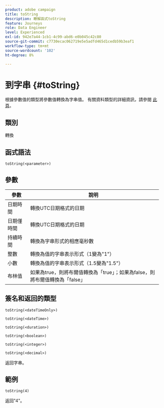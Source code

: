 ```yaml
---
product: adobe campaign
title: toString
description: 瞭解函式toString
feature: Journeys
role: Data Engineer
level: Experienced
exl-id: 942e7a44-1cb1-4c99-abd6-e0b045c42c80
source-git-commit: c7730ecac062719e5e5adfd465d1cedb59b3eaf1
workflow-type: tm+mt
source-wordcount: '102'
ht-degree: 8%

---
```


# 到字串 {#toString}

根據參數值的類型將參數值轉換為字串值。 有關資料類型的詳細資訊，請參閱 [此頁](../expression/data-types.md)。

## 類別

轉換

## 函式語法

`toString(<parameter>)`

## 參數

| 參數 | 說明 |
|--- |--- |
| 日期時間 | 轉換UTC日期格式的日期 |
| 日期僅時間 | 轉換UTC日期格式的日期 |
| 持續時間 | 轉換為字串形式的相應毫秒數 |
| 整數 | 轉換為值的字串表示形式（1變為&quot;1&quot;） |
| 小數 | 轉換為值的字串表示形式（1.5變為&quot;1.5&quot;） |
| 布林值 | 如果為true，則將布爾值轉換為「true」；如果為false，則將布爾值轉換為「false」 |

## 簽名和返回的類型

`toString(<dateTimeOnly>)`

`toString(<dateTime>)`

`toString(<duration>)`

`toString(<boolean>)`

`toString(<integer>)`

`toString(<decimal>)`

返回字串。

## 範例

`toString(4)`

返回&quot;4&quot;。
